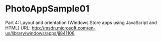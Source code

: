 PhotoAppSample01
================

Part 4: Layout and orientation (Windows Store apps using JavaScript and HTML)
URL: http://msdn.microsoft.com/en-us/library/windows/apps/jj841108

